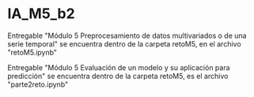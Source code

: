 # IA_M5_b2

Entregable "Módulo 5 Preprocesamiento de datos multivariados o de una serie temporal" se encuentra dentro de la carpeta retoM5, en el archivo "retoM5.ipynb"



Entregable "Módulo 5 Evaluación de un modelo y su aplicación para predicción" se encuentra dentro de la carpeta retoM5, es el archivo "parte2reto.ipynb"
